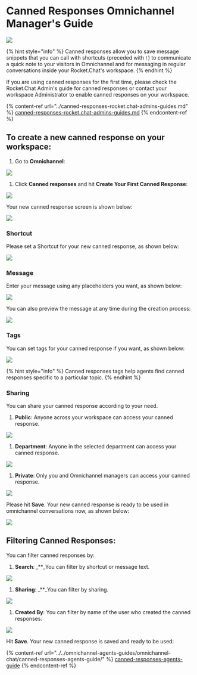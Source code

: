 # Canned Responses Omnichannel Manager's Guide

![](<../../../../.gitbook/assets/2021-06-10\_22-31-38 (3) (3) (3) (3) (3) (3) (3) (3) (3) (2) (3) (1) (1) (1) (12) (15).jpg>)

{% hint style="info" %}
Canned responses allow you to save message snippets that you can call with shortcuts (preceded with `!`) to communicate a quick note to your visitors in Omnichannel and for messaging in regular conversations inside your Rocket.Chat's workspace.
{% endhint %}

If you are using canned responses for the first time, please check the Rocket.Chat Admin's guide for canned responses or contact your workspace Administrator to enable canned responses on your workspace.

{% content-ref url="../canned-responses-rocket.chat-admins-guides.md" %}
[canned-responses-rocket.chat-admins-guides.md](../canned-responses-rocket.chat-admins-guides.md)
{% endcontent-ref %}

## To create a new canned response on your workspace:

1. Go to **Omnichannel**:

![](<../../../../.gitbook/assets/image (502) (1) (1).png>)

1. Click **Canned responses** and hit **Create Your First Canned Response**:

![](<../../../../.gitbook/assets/image (513).png>)

Your new canned response screen is shown below:

![](<../../../../.gitbook/assets/image (496).png>)

### Shortcut

Please set a Shortcut for your new canned response, as shown below:

![](<../../../../.gitbook/assets/image (506).png>)

### Message

Enter your message using any placeholders you want, as shown below:

![](<../../../../.gitbook/assets/image (514).png>)

You can also preview the message at any time during the creation process:

![](<../../../../.gitbook/assets/image (509).png>)

### Tags

You can set tags for your canned response if you want, as shown below:

![](<../../../../.gitbook/assets/image (510).png>)

{% hint style="info" %}
Canned responses tags help agents find canned responses specific to a particular topic.
{% endhint %}

### Sharing

You can share your canned response according to your need.

1. **Public**: Anyone across your workspace can access your canned response.

![](<../../../../.gitbook/assets/image (504).png>)

1. **Department**: Anyone in the selected department can access your canned response.

![](<../../../../.gitbook/assets/image (505).png>)

1. **Private**: Only you and Omnichannel managers can access your canned response.

![](<../../../../.gitbook/assets/image (506) (2) (2) (1) (1) (1) (4).png>)

Please hit **Save**. Your new canned response is ready to be used in omnichannel conversations now, as shown below:

![](<../../../../.gitbook/assets/image (511).png>)

## Filtering Canned Responses:

You can filter canned responses by:

1. **Search**: \_\*\*\_You can filter by shortcut or message text.

![](<../../../../.gitbook/assets/image (515).png>)

1. **Sharing**: \_\*\*\_You can filter by sharing.

![](<../../../../.gitbook/assets/image (516).png>)

1. **Created By**: You can filter by name of the user who created the canned responses.

![](<../../../../.gitbook/assets/image (517).png>)

Hit **Save**. Your new canned response is saved and ready to be used:

{% content-ref url="../../omnichannel-agents-guides/omnichannel-chat/canned-responses-agents-guide/" %}
[canned-responses-agents-guide](../../omnichannel-agents-guides/omnichannel-chat/canned-responses-agents-guide/)
{% endcontent-ref %}
